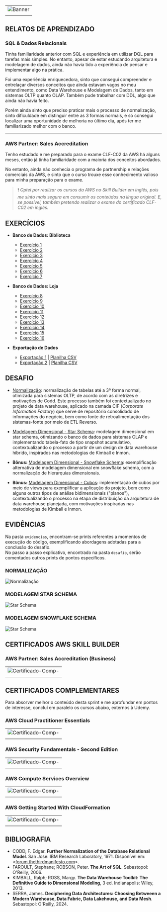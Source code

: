 #

||
|---|
|![Banner](/assets/banner-sprint2.png)|
||

## RELATOS DE APRENDIZADO

### SQL & Dados Relacionais

Tinha familiaridade anterior com SQL e experiência em utilizar DQL para tarefas mais simples. No entanto, apesar de estar estudando arquitetura e modelagem de dados, ainda não havia tido a experiência de pensar e implementar algo na prática.

Foi uma experiência enriquecedora, sinto que consegui compreender e entrelaçar diversos conceitos que ainda estavam vagos no meu entendimento, como Data Warehouse e Modelagem de Dados, tanto em sistemas OLTP quanto OLAP. Também pude trabalhar com DDL, algo que ainda não havia feito.

Porém ainda sinto que preciso praticar mais o processo de normalização, sinto dificuldade em distinguir entre as 3 formas normais, e só consegui localizar uma oportunidade de melhoria no último dia, após ter me familiarizado melhor com o banco.

---

### AWS Partner: Sales Accreditation

Tenho estudado e me preparado para o exame CLF-C02 da AWS há alguns meses, então já tinha familiaridade com a maioria dos conceitos abordados.

No entanto, ainda não conhecia o programa de partnership e relações comerciais da AWS, e sinto que o curso trouxe esse conhecimento valioso para minha preparação para o exame.

> ❗ *Optei por realizar os cursos da AWS no Skill Builder em inglês, pois me sinto mais segura em consumir os conteúdos na língua original. E, se possível, também pretendo realizar o exame do certificado CLF-C02 em inglês.*

## EXERCÍCIOS

- **Banco de Dados: Biblioteca**

  - [Exercício 1](./exercicios/exercicio1.sql)
  - [Exercício 2](./exercicios/exercicio2.sql)
  - [Exercício 3](./exercicios/exercicio3.sql)
  - [Exercício 4](./exercicios/exercicio4.sql)
  - [Exercício 5](./exercicios/exercicio5.sql)
  - [Exercício 6](./exercicios/exercicio6.sql)
  - [Exercício 7](./exercicios/exercicio7.sql)
  
- **Banco de Dados: Loja**
  - [Exercício 8](./exercicios/exercicio8.sql)
  - [Exercício 9](./exercicios/exercicio9.sql)
  - [Exercício 10](./exercicios/exercicio10.sql)
  - [Exercício 11](./exercicios/exercicio11.sql)
  - [Exercício 12](./exercicios/exercicio12.sql)
  - [Exercício 13](./exercicios/exercicio13.sql)
  - [Exercício 14](./exercicios/exercicio14.sql)
  - [Exercício 15](./exercicios/exercicio15.sql)
  - [Exercício 16](./exercicios/exercicio16.sql)

- **Exportação de Dados**
  - [Exportação 1](./exercicios/exportacao1.sql) | [Planilha CSV](./exercicios/exportacao1.csv)
  - [Exportação 2](./exercicios/exportacao2.sql) | [Planilha CSV](./exercicios/exportacao2.csv)

## DESAFIO

- [Normalização](./desafio/concessionaria_normalizacao.sql): normalização de tabelas até a 3ª forma normal, otimizada para sistemas OLTP, de acordo com as diretrizes e motivações de Codd. Este processo também foi contextualizado no projeto de data warehouse, aplicado na camada CIF (*Corporate Information Factory*) que serve de repositório consolidado de informações do negócio, bem como fonte de retroalimentação dos sistemas-fonte por meio de ETL Reverso.

- [Modelagem Dimensional - Star Schema](./desafio/concessionaria_star_schema.sql): modelagem dimensional em star schema, otimizando o banco de dados para sistemas OLAP e implementando tabela-fato de tipo snapshot acumulativo, contextualizando o processo a partir de um design de data warehouse híbrido, inspirados nas metodologias de Kimball e Inmon.

- **Bônus:** [Modelagem Dimensional - Snowflake Schema](./desafio/concessionaria_snowflake_schema.sql): exemplificação alternativa de modelagem dimensional em snowflake schema, com a normalização de hierarquias dimensionais.
  
- **Bônus:** [Modelagem Dimensional - Cubos](./desafio/concessionaria_cubos.sql): implementação de cubos por meio de views para exemplificar a aplicação do projeto, bem como alguns outros tipos de análise bidimensionais ("planos"), contextualizando o processo na etapa de distribuição da arquitetura de data warehouse planejada, com motivações inspiradas nas metodologias de Kimball e Inmon.

## EVIDÊNCIAS

Na pasta `evidencias`, encontram-se prints referentes a momentos de execução do código, exemplificando abordagens adotadas para a conclusão do desafio.  
No passo a passo explicativo, encontrado na pasta `desafio`, serão comentados outros prints de pontos específicos.

### NORMALIZAÇÃO

![Normalização](./evidencias/4-concessionaria_normalizado.png)

### MODELAGEM STAR SCHEMA

![Star Schema](./evidencias/5-star-schema.png)

### MODELAGEM SNOWFLAKE SCHEMA

![Star Schema](./evidencias/12-snowflake-schema.png)

## CERTIFICADOS AWS SKILL BUILDER

### AWS Partner: Sales Accreditation (Business)

| |
|---|
|![Certificado-Comp-](certificados/certificado-aws-parter-sales-business.jpg)|
||

## CERTIFICADOS COMPLEMENTARES

Para absorver melhor o conteúdo desta sprint e me aprofundar em pontos de interesse, concluí em paralelo os cursos abaixo, externos à Udemy.

### AWS Cloud Practitioner Essentials

| |
|---|
|![Certificado-Comp-](certificados/certificado-comp-cloud-practitioner-essentials.jpg)|
||

### AWS Security Fundamentals - Second Edition

| |
|---|
|![Certificado-Comp-](certificados/certificado-comp-security-fundamentals.jpg)|
||

### AWS Compute Services Overview

| |
|---|
|![Certificado-Comp-](certificados/certificado-comp-compute-services.jpg)|
||

### AWS Getting Started With CloudFormation

| |
|---|
|![Certificado-Comp-](certificados/certificado-comp-cloudformation.jpg)|
||

## BIBLIOGRAFIA

- CODD, F. Edgar. **Further Normalization of the Database Relational Model**. San Jose: IBM Research Laboratory, 1971. Disponível em: <[forum.thethirdmanifesto.com](https://forum.thethirdmanifesto.com/wp-content/uploads/asgarosforum/987737/00-efc-further-normalization.pdf)>.  
- FAROULT, Stephane; ROBSON, Peter. **The Art of SQL**. Sebastopol: O'Reilly, 2006.  
- KIMBALL, Ralph; ROSS, Margy. **The Data Warehouse Toolkit: The Definitive Guide to Dimensional Modeling**, 3 ed. Indianapolis: Wiley, 2013.  
- SERRA, James. **Deciphering Data Architectures: Choosing Betweeen a Modern Warehouse, Data Fabric, Data Lakehouse, and Data Mesh**. Sebastopol: O'Reilly, 2024.
